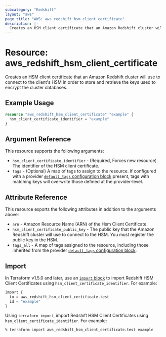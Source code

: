 ```yaml
---
subcategory: "Redshift"
layout: "aws"
page_title: "AWS: aws_redshift_hsm_client_certificate"
description: |-
  Creates an HSM client certificate that an Amazon Redshift cluster will use to connect to the client's HSM in order to store and retrieve the keys used to encrypt the cluster databases.
---
```


# Resource: aws_redshift_hsm_client_certificate

Creates an HSM client certificate that an Amazon Redshift cluster will use to connect to the client's HSM in order to store and retrieve the keys used to encrypt the cluster databases.

## Example Usage

```terraform
resource "aws_redshift_hsm_client_certificate" "example" {
  hsm_client_certificate_identifier = "example"
}
```

## Argument Reference

This resource supports the following arguments:

* `hsm_client_certificate_identifier` - (Required, Forces new resource) The identifier of the HSM client certificate.
* `tags` - (Optional) A map of tags to assign to the resource. If configured with a provider [`default_tags` configuration block](https://registry.terraform.io/providers/hashicorp/aws/latest/docs#default_tags-configuration-block) present, tags with matching keys will overwrite those defined at the provider-level.

## Attribute Reference

This resource exports the following attributes in addition to the arguments above:

* `arn` - Amazon Resource Name (ARN) of the Hsm Client Certificate.
* `hsm_client_certificate_public_key` - The public key that the Amazon Redshift cluster will use to connect to the HSM. You must register the public key in the HSM.
* `tags_all` - A map of tags assigned to the resource, including those inherited from the provider [`default_tags` configuration block](https://registry.terraform.io/providers/hashicorp/aws/latest/docs#default_tags-configuration-block).

## Import

In Terraform v1.5.0 and later, use an [`import` block](https://developer.hashicorp.com/terraform/language/import) to import Redshift HSM Client Certificates using `hsm_client_certificate_identifier`. For example:

```terraform
import {
  to = aws_redshift_hsm_client_certificate.test
  id = "example"
}
```

Using `terraform import`, import Redshift HSM Client Certificates using `hsm_client_certificate_identifier`. For example:

```console
% terraform import aws_redshift_hsm_client_certificate.test example
```
